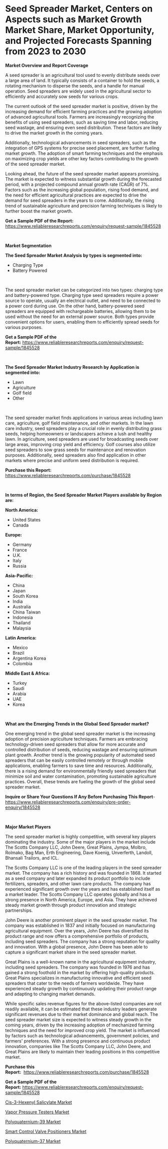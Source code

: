 <p><h1>Seed Spreader Market, Centers on Aspects such as Market Growth Market Share, Market Opportunity, and Projected Forecasts Spanning from 2023 to 2030</h1></p><p><strong>Market Overview and Report Coverage</strong></p>
<p><p>A seed spreader is an agricultural tool used to evenly distribute seeds over a large area of land. It typically consists of a container to hold the seeds, a rotating mechanism to disperse the seeds, and a handle for manual operation. Seed spreaders are widely used in the agricultural sector to efficiently and accurately sow seeds for various crops.</p><p>The current outlook of the seed spreader market is positive, driven by the increasing demand for efficient farming practices and the growing adoption of advanced agricultural tools. Farmers are increasingly recognizing the benefits of using seed spreaders, such as saving time and labor, reducing seed wastage, and ensuring even seed distribution. These factors are likely to drive the market growth in the coming years.</p><p>Additionally, technological advancements in seed spreaders, such as the integration of GPS systems for precise seed placement, are further fueling market growth. The adoption of smart farming techniques and the emphasis on maximizing crop yields are other key factors contributing to the growth of the seed spreader market.</p><p>Looking ahead, the future of the seed spreader market appears promising. The market is expected to witness substantial growth during the forecasted period, with a projected compound annual growth rate (CAGR) of 7%. Factors such as the increasing global population, rising food demand, and the need for efficient agricultural practices are expected to drive the demand for seed spreaders in the years to come. Additionally, the rising trend of sustainable agriculture and precision farming techniques is likely to further boost the market growth.</p></p>
<p><strong>Get a Sample PDF of the Report:</strong> <a href="https://www.reliableresearchreports.com/enquiry/request-sample/1845528">https://www.reliableresearchreports.com/enquiry/request-sample/1845528</a></p>
<p>&nbsp;</p>
<p><strong>Market Segmentation</strong></p>
<p><strong>The Seed Spreader Market Analysis by types is segmented into:</strong></p>
<p><ul><li>Charging Type</li><li>Battery Powered</li></ul></p>
<p>&nbsp;</p>
<p><p>The seed spreader market can be categorized into two types: charging type and battery-powered type. Charging type seed spreaders require a power source to operate, usually an electrical outlet, and need to be connected to a power cord during use. On the other hand, battery-powered seed spreaders are equipped with rechargeable batteries, allowing them to be used without the need for an external power source. Both types provide convenient options for users, enabling them to efficiently spread seeds for various purposes.</p></p>
<p><strong>Get a Sample PDF of the Report:</strong>&nbsp;<a href="https://www.reliableresearchreports.com/enquiry/request-sample/1845528">https://www.reliableresearchreports.com/enquiry/request-sample/1845528</a></p>
<p>&nbsp;</p>
<p><strong>The Seed Spreader Market Industry Research by Application is segmented into:</strong></p>
<p><ul><li>Lawn</li><li>Agriculture</li><li>Golf field</li><li>Other</li></ul></p>
<p>&nbsp;</p>
<p><p>The seed spreader market finds applications in various areas including lawn care, agriculture, golf field maintenance, and other markets. In the lawn care industry, seed spreaders play a crucial role in evenly distributing grass seeds, helping homeowners or landscapers achieve a lush and healthy lawn. In agriculture, seed spreaders are used for broadcasting seeds over large areas, improving crop yield and efficiency. Golf courses also utilize seed spreaders to sow grass seeds for maintenance and renovation purposes. Additionally, seed spreaders also find application in other markets where precise and uniform seed distribution is required.</p></p>
<p><strong>Purchase this Report:</strong>&nbsp; <a href="https://www.reliableresearchreports.com/purchase/1845528">https://www.reliableresearchreports.com/purchase/1845528</a></p>
<p>&nbsp;</p>
<p><strong>In terms of Region, the Seed Spreader Market Players available by Region are:</strong></p>
<p>
    <p> <strong> North America: </strong>
        <ul>
            <li>United States</li>
            <li>Canada</li>
        </ul>
        </p> 
    <p> <strong> Europe: </strong>
        <ul>
            <li>Germany</li>
            <li>France</li>
            <li>U.K.</li>
            <li>Italy</li>
            <li>Russia</li>
        </ul>
        </p> 
    <p> <strong> Asia-Pacific: </strong>
        <ul>
            <li>China</li>
            <li>Japan</li>
            <li>South Korea</li>
            <li>India</li>
            <li>Australia</li>
            <li>China Taiwan</li>
            <li>Indonesia</li>
            <li>Thailand</li>
            <li>Malaysia</li>
        </ul>
        </p> 
    <p> <strong> Latin America: </strong>
        <ul>
            <li>Mexico</li>
            <li>Brazil</li>
            <li>Argentina Korea</li>
            <li>Colombia</li>
        </ul>
        </p> 
    <p> <strong> Middle East & Africa: </strong>
        <ul>
            <li>Turkey</li>
            <li>Saudi</li>
            <li>Arabia</li>
            <li>UAE</li>
            <li>Korea</li>
        </ul>
    </p>
    </p>
<p>&nbsp;</p>
<p><strong>What are the Emerging Trends in the Global Seed Spreader market?</strong></p>
<p><p>One emerging trend in the global seed spreader market is the increasing adoption of precision agriculture techniques. Farmers are embracing technology-driven seed spreaders that allow for more accurate and controlled distribution of seeds, reducing wastage and ensuring optimum plant growth. Another trend is the growing popularity of automated seed spreaders that can be easily controlled remotely or through mobile applications, enabling farmers to save time and resources. Additionally, there is a rising demand for environmentally friendly seed spreaders that minimize soil and water contamination, promoting sustainable agriculture practices. Overall, these trends are fueling the growth of the global seed spreader market.</p></p>
<p><strong>Inquire or Share Your Questions If Any Before Purchasing This Report</strong>- <a href="https://www.reliableresearchreports.com/enquiry/pre-order-enquiry/1845528">https://www.reliableresearchreports.com/enquiry/pre-order-enquiry/1845528</a></p>
<p>&nbsp;</p>
<p><strong>Major Market Players</strong></p>
<p><p>The seed spreader market is highly competitive, with several key players dominating the industry. Some of the major players in the market include The Scotts Company LLC, John Deere, Great Plains, Jympa, Molbro, Rolmako, Bag Man, Erth Engineering, Dave Koenig, Unverferth, Landoll, Bhansali Trailors, and ICL.</p><p>The Scotts Company LLC is one of the leading players in the seed spreader market. The company has a rich history and was founded in 1868. It started as a seed company and later expanded its product portfolio to include fertilizers, spreaders, and other lawn care products. The company has experienced significant growth over the years and has established itself as a market leader. The Scotts Company LLC operates globally and has a strong presence in North America, Europe, and Asia. They have achieved steady market growth through product innovation and strategic partnerships.</p><p>John Deere is another prominent player in the seed spreader market. The company was established in 1837 and initially focused on manufacturing agricultural equipment. Over the years, John Deere has diversified its product range and now offers a comprehensive portfolio of products, including seed spreaders. The company has a strong reputation for quality and innovation. With a global presence, John Deere has been able to capture a significant market share in the seed spreader market.</p><p>Great Plains is a well-known name in the agricultural equipment industry, including seed spreaders. The company was founded in 1976 and has gained a strong foothold in the market by offering high-quality products. Great Plains specializes in manufacturing innovative and efficient seed spreaders that cater to the needs of farmers worldwide. They have experienced steady growth by continuously updating their product range and adapting to changing market demands.</p><p>While specific sales revenue figures for the above-listed companies are not readily available, it can be estimated that these industry leaders generate significant revenues due to their market dominance and global reach. The seed spreader market size is expected to witness steady growth in the coming years, driven by the increasing adoption of mechanized farming techniques and the need for improved crop yield. The market is influenced by factors such as technological advancements, government policies, and farmers' preferences. With a strong presence and continuous product innovation, companies like The Scotts Company LLC, John Deere, and Great Plains are likely to maintain their leading positions in this competitive market.</p></p>
<p><strong>Purchase this Report:</strong>&nbsp;&nbsp;<a href="https://www.reliableresearchreports.com/purchase/1845528">https://www.reliableresearchreports.com/purchase/1845528</a></p>
<p></p>
<p><strong>Get a Sample PDF of the Report:</strong>&nbsp;<a href="https://www.reliableresearchreports.com/enquiry/request-sample/1845528">https://www.reliableresearchreports.com/enquiry/request-sample/1845528</a></p>
<p><p><a href="https://medium.com/@deannakling2927/cis-3-hexenyl-salicylate-market-analysis-and-sze-forecasted-for-period-from-2023-to-2030-f6c9b4a7c1f8">Cis-3-Hexenyl Salicylate Market</a></p><p><a href="https://github.com/ChiragRP21/Market-Research-Report-List-1/blob/main/vapor-pressure-testers-market.md">Vapor Pressure Testers Market</a></p><p><a href="https://medium.com/@caleighhane2777/polyquaternium-39-market-trends-and-market-analysis-forecasted-for-period-2023-2030-1cc7b380529d">Polyquaternium-39 Market</a></p><p><a href="https://github.com/Chiragrp22/Market-Research-Report-List-1/blob/main/smart-control-valve-positioners-market.md">Smart Control Valve Positioners Market</a></p><p><a href="https://medium.com/@irwingibson727/polyquaternium-37-market-analysis-and-sze-forecasted-for-period-from-2023-to-2030-7b280e2b4518">Polyquaternium-37 Market</a></p></p>